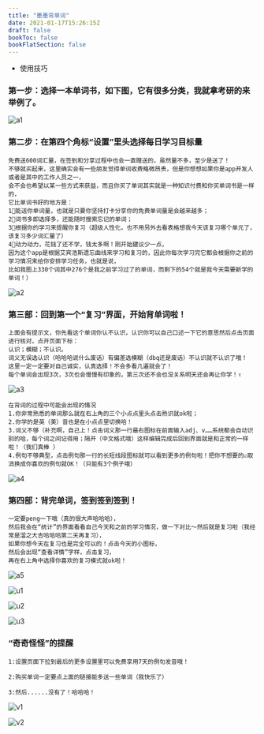 ```yaml
---
title: "墨墨背单词"
date: 2021-01-17T15:26:15Z
draft: false
bookToc: false
bookFlatSection: false
---
```


+ 使用技巧

###  第一步：选择一本单词书，如下图，它有很多分类，我就拿考研的来举例了。

![a1](./img/v2-bb9e1f612fba8fe3e6e5c5210756a301_720w.png)


### 第二步：在第四个角标“设置”里头选择每日学习目标量

```shell
免费送600词汇量，在签到和分享过程中也会一直赠送的，虽然量不多，至少是送了！
不够就买起来，这里确实会有一些朋友觉得单词收费略微昂贵，但是你想想如果你是app开发人或者是其中的工作人员之一，
会不会也希望以某一些方式来获益，而且你买了单词其实就是一种知识付费和你买单词书是一样的，
它比单词书好的地方是：
1⃣️能送你单词量，也就是只要你坚持打卡分享你的免费单词量是会越来越多；
2⃣️词书多即选择多，还能随时搜索忘记的单词；
3⃣️根据你的学习来提醒你复习（超级人性化，也不用另外去看表格想我今天该复习哪个单元了，该复习多少词汇量了）
4⃣️动力动力，花钱了还不学，钱太多啊！刚开始建议少一点，
因为这个app是根据艾宾浩斯遗忘曲线来学习和复习的，因此你每次学习完它都会根据你之前的学习情况来给你安排学习任务，也就是说，
比如我图上330个词其中276个是我之前学习过了的单词，而剩下的54个就是我今天需要新学的单词！）
```

![a2](./img/v2-3c104f49875c4faf76879578c4aef347_720w.png)

### 第三部：回到第一个“复习”界面，开始背单词啦！

```shell
上面会有提示文，你先看这个单词你认不认识，认识你可以自己口述一下它的意思然后点击页面进行核对，点开页面下标：
认识；模糊；不认识。
词义无误选认识（哈哈哈说什么废话）有偏差选模糊（dbq还是废话）不认识就不认识了哦！
这里一定一定要对自己诚实，认真选择！不会多看几遍就会了！
每个单词会出现3次，3次也会慢慢有印象的，第三次还不会也没关系明天还会再让你学！✌️
```

![a3](./img/v2-e4e5c9b9cb3536d4ebe61561c4eaf12c_720w.png)

```shell
在背词的过程中可能会出现的情况
1.你非常熟悉的单词那么就在右上角的三个小点点里头点击熟识就ok啦；
2.你学的是英（美）音也是在小点点里切换哈！
3.词义不够（补充啊，自己上！点击词义那一行最右图标在前面输入adj、v……系统都会自动识别的哈，每个词之间记得用；隔开（中文格式哦）这样编辑完成后回到界面就是和正常的一样啦！（我们真棒 ）
4.例句不够典型，点击例句那一行的长短线段图标就可以看到更多的例句啦！把你不想要的☑️取消换成你喜欢的例句就OK！（只能有3个例子哦）
```

![a4](./img/v2-3d8e6dd3329993731e0e9f8ab1ff5d0e_720w.png)


### 第四部：背完单词，签到签到签到！

```shell
一定要peng一下哦（真的很大声哈哈哈），
然后我会在“统计”的界面看看自己今天和之前的学习情况，做一下对比～然后就是复习啦（我经常是溜之大吉哈哈哈第二天再复习），
如果你想今天在复习也是完全可以的！点击今天的小图标，
然后会出现“查看详情”字样，点击复习，
再在右上角中选择你喜欢的复习模式就ok啦！
```

![a5](./img/v2-5cd83fac7cf177d5fb225f0629ed51c9_720w.png)

![u1](./img/u1.png)

![u2](./img/u2.png)

![u3](./img/u3.png)



### “奇奇怪怪”的提醒

```dos
1:设置页面下拉到最后的更多设置里可以免费享用7天的例句发音哦！

2:购买单词一定要点上面的链接能多送一些单词（我快乐了）

3:然后......没有了！哈哈哈！
```

![v1](./img/v1.png)

![v2](./img/v2.png)

